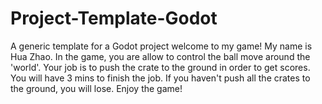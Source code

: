 # Project-Template-Godot
A generic template for a Godot project
welcome to my game! My name is Hua Zhao. In the game, you are allow to control the ball move around the 'world'. Your job is to push the crate to the ground in order to get scores. 
You will have 3 mins to finish the job. If you haven't push all the crates to the ground, you will lose. Enjoy the game!